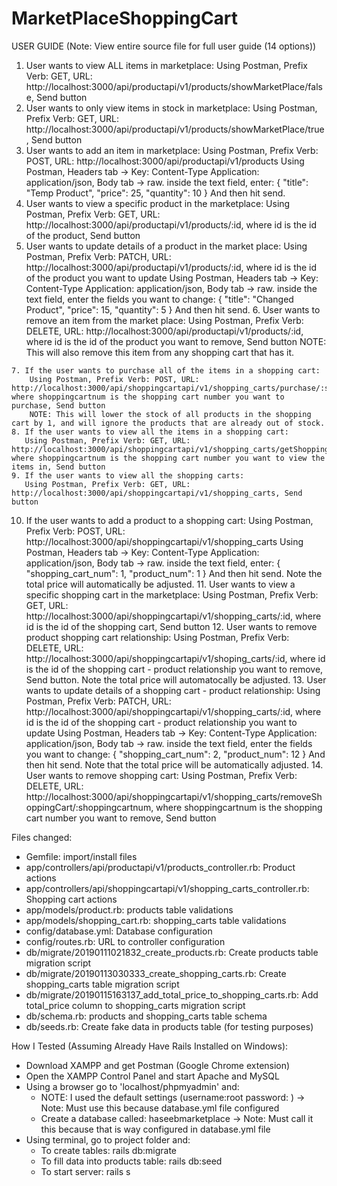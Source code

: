 # MarketPlaceShoppingCart

USER GUIDE (Note: View entire source file for full user guide (14 options))
   1. User wants to view ALL items in marketplace:
      Using Postman, Prefix Verb: GET, URL: http://localhost:3000/api/productapi/v1/products/showMarketPlace/false, Send button
   2. User wants to only view items in stock in marketplace:
      Using Postman, Prefix Verb: GET, URL: http://localhost:3000/api/productapi/v1/products/showMarketPlace/true, Send button
   3. User wants to add an item in marketplace:
      Using Postman, Prefix Verb: POST, URL: http://localhost:3000/api/productapi/v1/products
      Using Postman, Headers tab -> Key: Content-Type Application: application/json, Body tab -> raw. inside the text field,           enter:
      {
         "title": "Temp Product",
         "price": 25,
         "quantity": 10
      }
      And then hit send.
   4. User wants to view a specific product in the marketplace:
      Using Postman, Prefix Verb: GET, URL: http://localhost:3000/api/productapi/v1/products/:id, where id is the id of the product, Send button
   5. User wants to update details of a product in the market place:
      Using Postman, Prefix Verb: PATCH, URL: http://localhost:3000/api/productapi/v1/products/:id, where id is the id of the product you want to update
      Using Postman, Headers tab -> Key: Content-Type Application: application/json, Body tab -> raw. inside the text field,           enter the fields you want to change:
      {
         "title": "Changed Product",
         "price": 15,
         "quantity": 5
      }
      And then hit send.
    6. User wants to remove an item from the market place:
      Using Postman, Prefix Verb: DELETE, URL: http://localhost:3000/api/productapi/v1/products/:id, where id is the id of the product you want to remove, Send button
      NOTE: This will also remove this item from any shopping cart that has it.
    
    7. If the user wants to purchase all of the items in a shopping cart:
        Using Postman, Prefix Verb: POST, URL: http://localhost:3000/api/shoppingcartapi/v1/shopping_carts/purchase/:shoppingcartnum, where shoppingcartnum is the shopping cart number you want to purchase, Send button
        NOTE: This will lower the stock of all products in the shopping cart by 1, and will ignore the products that are already out of stock.
    8. If the user wants to view all the items in a shopping cart:
       Using Postman, Prefix Verb: GET, URL: http://localhost:3000/api/shoppingcartapi/v1/shopping_carts/getShoppingCartItems/:shoppingcartnum, where shoppingcartnum is the shopping cart number you want to view the items in, Send button
    9. If the user wants to view all the shopping carts:
       Using Postman, Prefix Verb: GET, URL: http://localhost:3000/api/shoppingcartapi/v1/shopping_carts, Send button
   10. If the user wants to add a product to a shopping cart:
       Using Postman, Prefix Verb: POST, URL: http://localhost:3000/api/shoppingcartapi/v1/shopping_carts
       Using Postman, Headers tab -> Key: Content-Type Application: application/json, Body tab -> raw. inside the text field,           enter:
      {
         "shopping_cart_num": 1,
         "product_num": 1
      }
      And then hit send. Note the total price will automatically be adjusted.
    11. User wants to view a specific shopping cart in the marketplace:
      Using Postman, Prefix Verb: GET, URL: http://localhost:3000/api/shoppingcartapi/v1/shopping_carts/:id, where id is the id of the shopping cart, Send button
    12. User wants to remove product shopping cart relationship:
      Using Postman, Prefix Verb: DELETE, URL: http://localhost:3000/api/shoppingcartapi/v1/shoping_carts/:id, where id is the id of the shopping cart - product relationship you want to remove, Send button. Note the total price will automatocally be adjusted.
    13.  User wants to update details of a shopping cart - product relationship:
      Using Postman, Prefix Verb: PATCH, URL: http://localhost:3000/api/shoppingcartapi/v1/shopping_carts/:id, where id is the id of the shopping cart - product relationship you want to update
      Using Postman, Headers tab -> Key: Content-Type Application: application/json, Body tab -> raw. inside the text field,           enter the fields you want to change:
      {
         "shopping_cart_num": 2,
         "product_num": 12
      }
      And then hit send. Note that the total price will be automatically adjusted.
    14. User wants to remove shopping cart:
        Using Postman, Prefix Verb: DELETE, URL: http://localhost:3000/api/shoppingcartapi/v1/shopping_carts/removeShoppingCart/:shoppingcartnum, where shoppingcartnum is the shopping cart number you want to remove, Send button

Files changed:
   - Gemfile: import/install files
   - app/controllers/api/productapi/v1/products_controller.rb: Product actions
   - app/controllers/api/shoppingcartapi/v1/shopping_carts_controller.rb: Shopping cart actions
   - app/models/product.rb: products table validations
   - app/models/shopping_cart.rb: shopping_carts table validations
   - config/database.yml: Database configuration
   - config/routes.rb: URL to controller configuration
   - db/migrate/20190111021832_create_products.rb: Create products table migration script
   - db/migrate/20190113030333_create_shopping_carts.rb: Create shopping_carts table migration script
   - db/migrate/20190115163137_add_total_price_to_shopping_carts.rb: Add total_price column to shopping_carts migration script
   - db/schema.rb: products and shopping_carts table schema
   - db/seeds.rb: Create fake data in products table (for testing purposes)

How I Tested (Assuming Already Have Rails Installed on Windows):
   - Download XAMPP and get Postman (Google Chrome extension)
   - Open the XAMPP Control Panel and start Apache and MySQL
   - Using a browser go to 'localhost/phpmyadmin' and:
      - NOTE: I used the default settings (username:root password: ) -> Note: Must use this because database.yml file configured 
      - Create a database called: haseebmarketplace  -> Note: Must call it this because that is way configured in database.yml file
   - Using terminal, go to project folder and:
      - To create tables: rails db:migrate
      - To fill data into products table: rails db:seed
      - To start server: rails s
